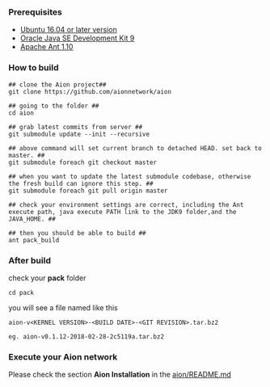 ### Prerequisites

* [Ubuntu 16.04 or later version](http://releases.ubuntu.com/16.04/)
* [Oracle Java SE Development Kit 9](http://www.oracle.com/technetwork/java/javase/downloads/index.html)
* [Apache Ant 1.10](http://ant.apache.org/bindownload.cgi)

### How to build

```
## clone the Aion project##
git clone https://github.com/aionnetwork/aion 

## going to the folder ##
cd aion

## grab latest commits from server ##
git submodule update --init --recursive

## above command will set current branch to detached HEAD. set back to master. ##
git submodule foreach git checkout master

## when you want to update the latest submodule codebase, otherwise the fresh build can ignore this step. ##
git submodule foreach git pull origin master

## check your environment settings are correct, including the Ant execute path, java execute PATH link to the JDK9 folder,and the JAVA_HOME. ##

## then you should be able to build ##
ant pack_build
```

### After build
check your **pack** folder
```
cd pack
```
you will see a file named like this
```
aion-v<KERNEL VERSION>-<BUILD DATE>-<GIT REVISION>.tar.bz2

eg. aion-v0.1.12-2018-02-28-2c5119a.tar.bz2
``` 

### Execute your Aion network
Please check the section **Aion Installation** in the [aion/README.md](https://github.com/aionnetwork/aion/blob/master/README.md)


